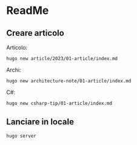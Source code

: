 # ReadMe

## Creare articolo

Articolo:

```plaintext
hugo new article/2023/01-article/index.md
```

Archi:

```plaintext
hugo new architecture-note/01-article/index.md
```

C#:

```plaintext
hugo new csharp-tip/01-article/index.md
```

## Lanciare in locale

```plaintext
hugo server
```
